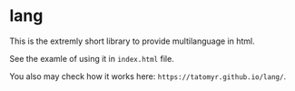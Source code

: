 # lang
This is the extremly short library to provide multilanguage in html.

See the examle of using it in `index.html` file.

You also may check how it works here: `https://tatomyr.github.io/lang/`.

